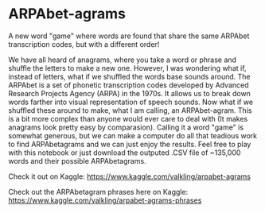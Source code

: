 # ARPAbet-agrams
A new word "game" where words are found that share the same ARPAbet transcription codes, but with a different order!

We have all heard of anagrams, where you take a word or phrase and shuffle the letters to make a new one. However, I was wondering what if, instead of letters, what if we shuffled the words base sounds around. The ARPAbet is a set of phonetic transcription codes developed by Advanced Research Projects Agency (ARPA) in the 1970s. It allows us to break down words farther into visual representation of speech sounds. Now what if we shuffled these around to make, what I am calling, an ARPAbet-agram. This is a bit more complex than anyone would ever care to deal with (It makes anagrams look pretty easy by comparasion). Calling it a word "game" is somewhat generous, but we can make a computer do all that teadious work to find ARPAbetagrams and we can just enjoy the results. Feel free to play with this notebook or just download the outputed .CSV file of ~135,000 words and their possible ARPAbetagrams. 

Check it out on Kaggle: https://www.kaggle.com/valkling/arpabet-agrams

Check out the ARPAbetagram phrases here on Kaggle: https://www.kaggle.com/valkling/arpabet-agrams-phrases
